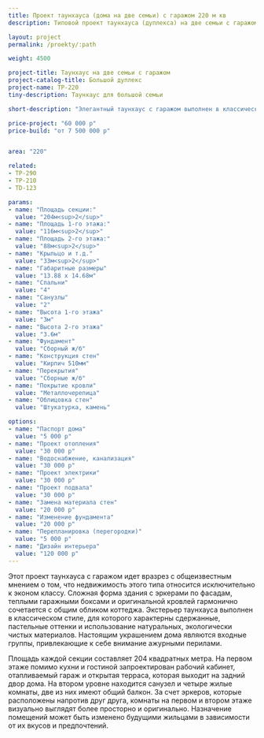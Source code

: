 ```yaml
---
title: Проект таунхауса (дома на две семьи) с гаражом 220 м кв
description: Типовой проект таунхауса (дуплекса) на две семьи с гаражом, из кирпича, газобетона или пеноблока. Площадь секции&#58; 220 м.кв.

layout: project
permalink: /proekty/:path

weight: 4500

project-title: Таунхаус на две семьи с гаражом
project-catalog-title: Большой дуплекс
project-name: TP-220
tiny-description: Таунхаус для большой семьи

short-description: "Элегантный таунхаус с гаражом выполнен в классическом стиле. Сложный силуэт привлекает внимание. Изящные кованые узоры украшают ограждения, подчеркивая красоту и сдержанность дома. Он смотрится очень красиво и легко впишется в любой пейзаж. Проект представляет собой просторный двухэтажный таунхаус на две большие семьи. Площадь одной секции 220 м<sup>2</sup>. На первом этаже расположена гостевая зона и кабинет, а на втором - жилая зона из четырех комнат."

price-project: "60 000 р"
price-build: "от 7 500 000 р"


area: "220"

related:
- TP-290
- TP-210
- TD-123

params:
- name: "Площадь секции:"
  value: "204м<sup>2</sup>"
- name: "Площадь 1-го этажа:"
  value: "116м<sup>2</sup>"
- name: "Площадь 2-го этажа:"
  value: "88м<sup>2</sup>"
- name: "Крыльцо и т.д."
  value: "33м<sup>2</sup>"
- name: "Габаритные размеры"
  value: "13.88 x 14.68м"
- name: "Спальни"
  value: "4"
- name: "Санузлы"
  value: "2"
- name: "Высота 1-го этажа"
  value: "3м"
- name: "Высота 2-го этажа"
  value: "3.6м"
- name: "Фундамент"
  value: "Сборный ж/б"
- name: "Конструкция стен"
  value: "Кирпич 510мм"
- name: "Перекрытия"
  value: "Сборные ж/б"
- name: "Покрытие кровли"
  value: "Металлочерепица"
- name: "Облицовка стен"
  value: "Штукатурка, камень"

options:
- name: "Паспорт дома"
  value: "5 000 р"
- name: "Проект отопления"
  value: "30 000 р"
- name: "Водоснабжение, канализация"
  value: "30 000 р"
- name: "Проект электрики"
  value: "30 000 р"
- name: "Проект подвала"
  value: "30 000 р"
- name: "Замена материала стен"
  value: "20 000 р"
- name: "Изменение фундамента"
  value: "20 000 р"
- name: "Перепланировка (перегородки)"
  value: "5 000 р"
- name: "Дизайн интерьера"
  value: "120 000 р"
---
```

Этот проект таунхауса с гаражом идет вразрез с общеизвестным мнением о том, что недвижимость этого типа относится исключительно к эконом классу. Сложная форма здания с эркерами по фасадам, теплыми гаражными боксами и оригинальной кровлей гармонично сочетается с общим обликом коттеджа. Экстерьер таунхауса выполнен в классическом стиле, для которого характерны сдержанные, пастельные оттенки и использование натуральных, экологически чистых материалов. Настоящим украшением дома являются входные группы, привлекающие к себе внимание ажурными перилами.

Площадь каждой секции составляет 204 квадратных метра. На первом этаже помимо кухни и гостиной запроектирован рабочий кабинет, отапливаемый гараж и открытая терраса, которая выходит на задний двор дома. На втором уровне находится санузел и четыре жилые комнаты, две из них имеют общий балкон. За счет эркеров, которые расположены напротив друг друга, комнаты на первом и втором этаже визуально выглядят более просторно и оригинально. Назначение помещений может быть изменено будущими жильцами в зависимости от их вкусов и предпочтений.
